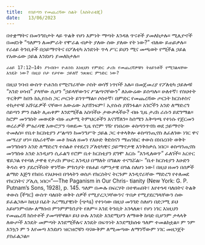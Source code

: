 ```yaml
---
title:  የሰይጣን የመጨረሻው ስልት (እስትራቴጂ)
date:   13/06/2023
---
```


በተቋማትና በመንግስታት ላይ ጥልቅ የሆነ እምነት ማጣት እንዳለ ጥናቶች ያመለክታሉ። ሚሊዮኖች በመደነቅ “ዓለምን ለመምራት የሞራል ብቃት ያለው ሰው ያለው የት ነው?” ብለው ይጠይቃሉ። የራዕይ ትንቢቶች በኃይማኖትና በፖለቲካ አንድነት ጥላ ሥር ይህን ሚና መጫወት የሚችል ኃይል የአውሬው ኃይል እንደሆነ ያመለክታሉ።

`ራዕይ 17:12–14ን ያንብቡ። ዮሐንስ እነዚህን የምድር ታሪክ የመጨረሻዎቹን ትዕይንቶች የሚገልጻቸው እንዴት ነው? በዚህ ቦታ የታየው ኃይለኛ ንጽጽር ምንድር ነው?`

በዚህ ንባብ ውስጥ ዮሐንስ የሚናገራቸው ሶስት ወሳኝ ነጥቦች አሉ። በመጀመሪያ የፖለቲካ ኃይሎቹ “አንድ ሀሳብ” ያላቸው ሲሆን “ኃይላቸውንና ሥልጣናቸውን” ለአውሬው ይሰጣሉ። ሁለተኛ፣ የስህተት ጥርቅም ከበጉ ከኢየሱስ ጋር ጦርነት ይገጥማል። ሶስተኛ፣ በምድር የመጨረሻው ጦርነት ክርስቶስና ተከታዮቹ አሸናፊዎች ናቸው። አውሬው አያሸንፍም፤ ኢየሱስ ያሸንፋል። አገሮችን አንድ ለማድረግ ሰይጣን ምን ስልት ሊጠቀም እንደሚችል አስባችሁ ታውቃላችሁ? ብዙ ጊዜ ታሪክ ራሱን ይደግማል። ከሮም መንግስት መውደቅ ብዙ ጠቃሚ ትምህርቶችን እናገኛለን። ከሰሜን አቅጣጫ የተነሱ የጀርመን ወረራዎች ምዕራባዊ አውሮፓን ባወደሙ ጊዜ የሮም ገዥ የነበረው ቆስጣንጥኖስ ወደ ኃይማኖት ተመለሰ። የቤተ ክርስቲያን ሥልጣን ከመንግሥት ኃይል ጋር ተቀላቅሎ ቆስጣንጢኖስ ለፈለገው ነገር ዋና መሣሪያ ሆነ። በአራተኛው መቶ ክፍለ ዘመን የእሁድ ቅድስናን ማጠንከር ቀውስ በነበረበት ወቅት መንግስቱን አንድ ለማድረግ ተሰልቶ የተደረገ ፖለቲካዊና ኃይማኖታዊ እንቅስቃሴ ነበር። ቆስጣንጢኖስ መንግስቱ አንድ አንዲሆን ሲፈልግ የሮም ቤተ ክርስቲያን ደግሞ እርሱ “እንዲለወጥ” ፈለገች። አርተር ዌይጋል የተባለ ታዋቂ የታሪክ ምሁር እንዲህ በማለት በግልጽ ተናግሯል፡- “ቤተ ክርስቲያን እሁድን ቅዱስ ቀን ያደረገችበት ዋንኛው ምክንያት የፀሐይ ሳምንታዊ በዓል ስለሆነ ነው፤ በዚህ ዘመን በሰዎች ልማድ እጅግ የከበሩ የአህዛብ በዓላትን ወስዶ የክርስትና ትርጉም እንዲኖራቸው ማድረግ የተለመደ የክርስትና ፖሊሲ ነበር።”—The Paganism in Our Chris- tianity (New York: G. P. Putnam’s Sons, 1928), p. 145. ዓለም በሙሉ በፍርሃት በተዋጠበት፣ እየተጎዳ ባለበትና ትልቅ ቀውስ (ችግር) ውስጥ ባለበት ወቅት ሰዎች የሚያረጋጋቸውንና ጥበቃ የሚያደርግላቸውን ሰው ይፈልጋሉ። ከዚህ በፊት አረማኔያዊነት (ጭካኔ) የተነሳው በዚህ መንገድ ስለሆነ በድጋሚ ይህ አይሆንምብሎ ለማሰብ ምንምምክንያት የለም። እንደ ትንቢት አገላለጽ፣ የሆነ ነገር እነዚህን የመጨረሻ ክስተቶች ያመጣቸዋል። ይህ ሁሉ እንዴት እንደሚሆን ለማወቅ ከባድ ቢሆንም ታላላቅ ለውጦች እንዴት መምጣት እንደሚችሉና እንዴት በፍጥነት እንደሚከሰቱ ዓለም ተመልክቷል። ም ንም እንኳን ም ን እየመጣ እንደሆነ ዝርዝሮቹን ባናውቅም ለሚመጣው ለማንኛውም ነገር መዘጋጀት ያስፈልጋል።